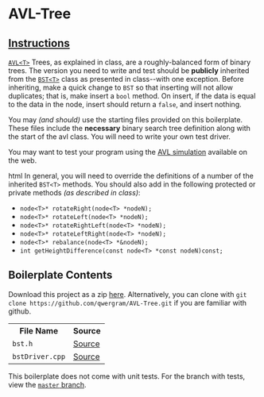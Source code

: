 # AVL-Tree

## [Instructions](http://faculty.edcc.edu//paul.bladek/CS133/p3.htm)
[`AVL<T>`](https://www.cs.usfca.edu/~galles/visualization/AVLtree.html) Trees, as explained in class, are a roughly-balanced form of binary trees. The version you need to write and test should be **publicly** inherited from the [`BST<T>`](https://github.com/qwergram/AVL-Tree/blob/master/AVLTree/bst.h) class as presented in class--with one exception. Before inheriting, make a quick change to `BST` so that inserting will not allow duplicates; that is, make insert a `bool` method. On insert, if the data is equal to the data in the node, insert should return a `false`, and insert nothing.

You may *(and should)* use the starting files provided on this boilerplate.  These files include the **necessary** binary search tree definition along with the start of the avl class. You will need to write your own test driver. 

You may want to test your program using the [AVL simulation](https://www.cs.usfca.edu/~galles/visualization/AVLtree.html) available on the web.

html In general, you will need to override the definitions of a number of the inherited `BST<T>` methods. You should also add in the following protected or private methods *(as described in class)*:

- `node<T>* rotateRight(node<T> *nodeN);`
- `node<T>* rotateLeft(node<T> *nodeN);`
- `node<T>* rotateRightLeft(node<T> *nodeN);`
- `node<T>* rotateLeftRight(node<T> *nodeN);`
- `node<T>* rebalance(node<T> *&nodeN);`
- `int getHeightDifference(const node<T> *const nodeN)const;`

## Boilerplate Contents

Download this project as a zip [here](https://github.com/qwergram/AVL-Tree/archive/master.zip).
Alternatively, you can clone with `git clone https://github.com/qwergram/AVL-Tree.git` if you are familiar with
github.

<table>
<tr>
    <th>File Name</th>
    <th>Source</th>
</tr>
<tr>
    <td><code>bst.h</code></td>
    <td><a href="https://github.com/qwergram/AVL-Tree/blob/master/AVLTree/bst.h">Source</a></td>
</tr>
<tr>
    <td><code>bstDriver.cpp</code></td>
    <td><a href="https://github.com/qwergram/AVL-Tree/blob/master/AVLTree/bstDriver.cpp">Source</a></td>
</tr>
</table>

This boilerplate does not come with unit tests. For the branch with tests, view the [`master` branch](https://github.com/qwergram/AVL-Tree/tree/master).